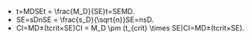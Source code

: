 - t=MDSEt = \frac{M_D}{SE}t=SEMD​​.
- SE=sDnSE = \frac{s_D}{\sqrt{n}}SE=n​sD​​.
- CI=MD±(tcrit×SE)CI = M_D \pm (t_{crit} \times SE)CI=MD​±(tcrit​×SE).